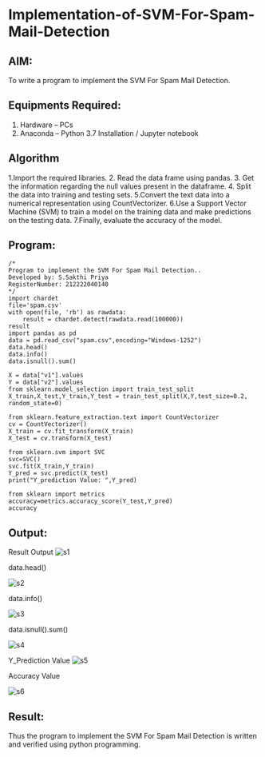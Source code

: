 # Implementation-of-SVM-For-Spam-Mail-Detection

## AIM:
To write a program to implement the SVM For Spam Mail Detection.

## Equipments Required:
1. Hardware – PCs
2. Anaconda – Python 3.7 Installation / Jupyter notebook

## Algorithm
1.Import the required libraries.
2. Read the data frame using pandas.
3. Get the information regarding the null values present in the dataframe.
4. Split the data into training and testing sets.
5.Convert the text data into a numerical representation using CountVectorizer.
6.Use a Support Vector Machine (SVM) to train a model on the training data and make predictions on the testing data.
7.Finally, evaluate the accuracy of the model.

## Program:
```
/*
Program to implement the SVM For Spam Mail Detection..
Developed by: S.Sakthi Priya
RegisterNumber: 212222040140 
*/
import chardet 
file='spam.csv'
with open(file, 'rb') as rawdata: 
    result = chardet.detect(rawdata.read(100000))
result
import pandas as pd
data = pd.read_csv("spam.csv",encoding="Windows-1252")
data.head()
data.info()
data.isnull().sum()

X = data["v1"].values
Y = data["v2"].values
from sklearn.model_selection import train_test_split
X_train,X_test,Y_train,Y_test = train_test_split(X,Y,test_size=0.2, random_state=0)

from sklearn.feature_extraction.text import CountVectorizer
cv = CountVectorizer()
X_train = cv.fit_transform(X_train)
X_test = cv.transform(X_test)

from sklearn.svm import SVC
svc=SVC()
svc.fit(X_train,Y_train)
Y_pred = svc.predict(X_test)
print("Y_prediction Value: ",Y_pred)

from sklearn import metrics
accuracy=metrics.accuracy_score(Y_test,Y_pred)
accuracy
```

## Output:
Result Output
![s1](https://github.com/SAKTHIPRIYASATHISH/Implementation-of-SVM-For-Spam-Mail-Detection/assets/119104282/7115bb77-2a79-4728-b31b-cba6908a271a)


data.head()


![s2](https://github.com/SAKTHIPRIYASATHISH/Implementation-of-SVM-For-Spam-Mail-Detection/assets/119104282/f0407ba0-a899-43f2-9ec8-54033bb58bef)

data.info()

![s3](https://github.com/SAKTHIPRIYASATHISH/Implementation-of-SVM-For-Spam-Mail-Detection/assets/119104282/ed77ed17-2709-4721-8a46-f6285d4d646e)

data.isnull().sum()

![s4](https://github.com/SAKTHIPRIYASATHISH/Implementation-of-SVM-For-Spam-Mail-Detection/assets/119104282/8e687262-2415-4d46-9a17-de874d560c2c)

Y_Prediction Value
![s5](https://github.com/SAKTHIPRIYASATHISH/Implementation-of-SVM-For-Spam-Mail-Detection/assets/119104282/0ce13712-0372-4372-93f6-8c7b1f9a52e4)

Accuracy Value

![s6](https://github.com/SAKTHIPRIYASATHISH/Implementation-of-SVM-For-Spam-Mail-Detection/assets/119104282/9674fb2c-eab9-4842-82f8-b262c7826456)










## Result:
Thus the program to implement the SVM For Spam Mail Detection is written and verified using python programming.
